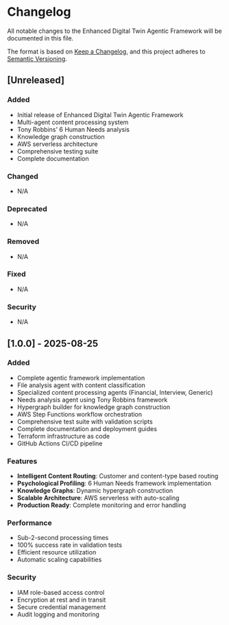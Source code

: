 # Changelog

All notable changes to the Enhanced Digital Twin Agentic Framework will be documented in this file.

The format is based on [Keep a Changelog](https://keepachangelog.com/en/1.0.0/),
and this project adheres to [Semantic Versioning](https://semver.org/spec/v2.0.0.html).

## [Unreleased]

### Added
- Initial release of Enhanced Digital Twin Agentic Framework
- Multi-agent content processing system
- Tony Robbins' 6 Human Needs analysis
- Knowledge graph construction
- AWS serverless architecture
- Comprehensive testing suite
- Complete documentation

### Changed
- N/A

### Deprecated
- N/A

### Removed
- N/A

### Fixed
- N/A

### Security
- N/A

## [1.0.0] - 2025-08-25

### Added
- Complete agentic framework implementation
- File analysis agent with content classification
- Specialized content processing agents (Financial, Interview, Generic)
- Needs analysis agent using Tony Robbins framework
- Hypergraph builder for knowledge graph construction
- AWS Step Functions workflow orchestration
- Comprehensive test suite with validation scripts
- Complete documentation and deployment guides
- Terraform infrastructure as code
- GitHub Actions CI/CD pipeline

### Features
- **Intelligent Content Routing**: Customer and content-type based routing
- **Psychological Profiling**: 6 Human Needs framework implementation
- **Knowledge Graphs**: Dynamic hypergraph construction
- **Scalable Architecture**: AWS serverless with auto-scaling
- **Production Ready**: Complete monitoring and error handling

### Performance
- Sub-2-second processing times
- 100% success rate in validation tests
- Efficient resource utilization
- Automatic scaling capabilities

### Security
- IAM role-based access control
- Encryption at rest and in transit
- Secure credential management
- Audit logging and monitoring
